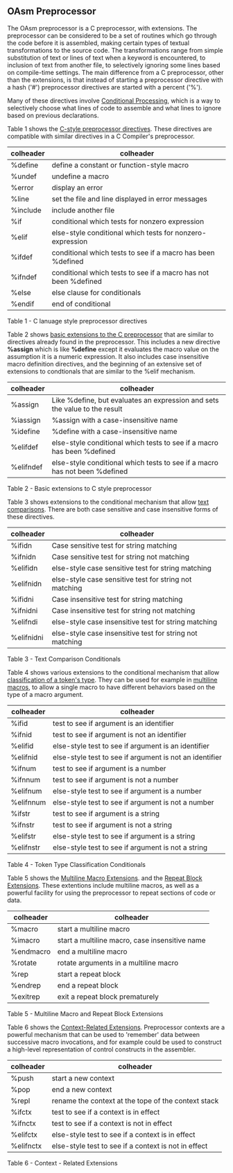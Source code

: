 ## OAsm Preprocessor
 

 The OAsm preprocessor is a C preprocessor, with extensions.  The preprocessor can be considered to be a set of routines which go through the code before it is assembled, making certain types of textual transformations to the source code.  The transformations range from simple substitution of text or lines of text when a keyword is encountered, to inclusion of text from another file, to selectively ignoring some lines based on compile-time settings.  The main difference from a C preprocessor, other than the extensions, is that instead of starting a preprocessor directive with a hash ('\#') preprocessor directives are started with a percent ('%').
 
 Many of these directives involve [Conditional Processing](Conditional%20Processing.md), which is a way to selectively choose what lines of code to assemble and what lines to ignore based on previous declarations.
 
 Table 1 shows the [C-style preprocessor directives](C-Style%20Preprocessor%20Directives.md).  These directives are compatible with similar directives in a C Compiler's preprocessor.
 
     

|colheader |colheader |
|--- |--- |
|%define|define a constant or function-style macro|
|%undef|undefine a macro|
|%error|display an error|
|%line|set the file and line displayed in error messages|
|%include|include another file|
|%if|conditional which tests for nonzero expression|
|%elif|else-style conditional which tests for nonzero-expression|
|%ifdef|conditional which tests to see if a macro has been %defined|
|%ifndef|conditional which tests to see if a macro has not been %defined|
|%else|else clause for conditionals|
|%endif|end of conditional|   

  Table 1 - C lanuage style preprocessor directives
 
 Table 2 shows [basic extensions to the C preprocessor](Basic%20Extensions%20to%20C%20Preprocessor.md) that are similar to directives already found in the preprocessor.  This includes a new directive **%assign** which is like **%define** except it evaluates the macro value on the assumption it is a numeric expression.  It also includes case insensitive macro definition directives, and the beginning of an extensive set of extensions to condtionals that are similar to the %elif mechanism.
 
      

|colheader |colheader |
|--- |--- |
|%assign|Like %define, but evaluates an expression and sets the value to the result|
|%iassign|%assign with a case-insensitive name|
|%idefine|%define with a case-insensitive name|
|%elifdef|else-style conditional which tests to see if a macro has been %defined|
|%elifndef|else-style conditional which tests to see if a macro has not been %defined|   

  Table 2 - Basic extensions to C style preprocessor
   
 Table 3 shows extensions to the conditional mechanism that allow [text comparisons](Text%20Comparison%20Conditionals.md).  There are both case sensitive and case insensitive forms of these directives.
 
      

|colheader |colheader |
|--- |--- |
|%ifidn|Case sensitive test for string matching|
|%ifnidn|Case sensitive test for string not matching|
|%elifidn|else-style case sensitive test for string matching|
|%elifnidn|else-style case sensitive test for string not matching|
|%ifidni|Case insensitive test for string matching|
|%ifnidni|Case insensitive test for string not matching|
|%elifndi|else-style case insensitive test for string matching|
|%elifnidni|else-style case insensitive test for string not matching|   

  Table 3 - Text Comparison Conditionals
 
 Table 4 shows various extensions to the conditional mechanism that allow [classification of a token's type](Token%20Type%20Classification%20Conditionals.md).  They can be used for example in [multiline macros](Multiline%20Macro%20Extensions.md), to allow a single macro to have different behaviors based on the type of a macro argument.
 
      

|colheader |colheader |
|--- |--- |
|%ifid|test to see if argument is an identifier|
|%ifnid|test to see if argument is not an identifier|
|%elifid|else-style test to see if argument is an identifier|
|%elifnid|else-style test to see if argument is not an identifier|
|%ifnum|test to see if argument is a number|
|%ifnnum|test to see if argument is not a number|
|%elifnum|else-style test to see if argument is a number|
|%elifnnum|else-style test to see if argument is not a number|
|%ifstr|test to see if argument is a string|
|%ifnstr|test to see if argument is not a string|
|%elifstr|else-style test to see if argument is a string|
|%elifnstr|else-style test to see if argument is not a string|   

  Table 4 - Token Type Classification Conditionals
 
 Table 5 shows the [Multiline Macro Extensions](Multiline%20Macro%20Extensions.md). and the [Repeat Block Extensions](Repeat%20Block%20Extensions.md).  These extentions include multiline macros, as well as a powerful facility for using the preprocessor to repeat sections of code or data.
 
      

|colheader |colheader |
|--- |--- |
|%macro|start a multiline macro|
|%imacro|start a multiline macro, case insensitive name|
|%endmacro|end a multiline macro|
|%rotate|rotate arguments in a multiline macro|
|%rep|start a repeat block|
|%endrep|end a repeat block|
|%exitrep|exit a repeat block prematurely|   

  Table 5 - Multiline Macro and Repeat Block Extensions
  
 Table 6 shows the [Context-Related Extensions](Context-Related%20Extensions.md).  Preprocessor contexts are a powerful mechanism that can be used to 'remember' data between successive macro invocations, and for example could be used to construct a high-level representation of control constructs in the assembler.
 
      

|colheader |colheader |
|--- |--- |
|%push|start a new context|
|%pop|end a new context|
|%repl|rename the context at the tope of the context stack|
|%ifctx|test to see if a context is in effect|
|%ifnctx|test to see if a context is not in effect|
|%elifctx|else-style test to see if a context is in effect|
|%elifnctx|else-style test to see if a context is not in effect|   

  Table 6 - Context - Related Extensions
  
 